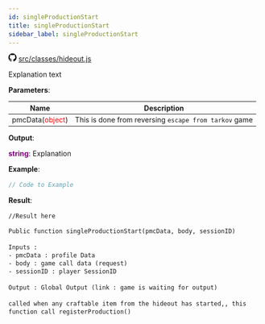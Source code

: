 ```yaml
---
id: singleProductionStart
title: singleProductionStart
sidebar_label: singleProductionStart
---
```


![](/img/github.png) [src/classes/hideout.js](https://github.com/TrustedSourceLeaks/LeakedServer/blob/master/src/classes/hideout.js#L3)

Explanation text

**Parameters**:

Name  |   Description 
----------- |   -----------
pmcData(<font color="red">object</font>)  |   This is done from reversing `escape from tarkov` game


**Output**:

**<font color="purple">string</font>**: Explanation


**Example**:
```js
// Code to Example
```

**Result**:
```
//Result here
```

```
Public function singleProductionStart(pmcData, body, sessionID)

Inputs :
- pmcData : profile Data 
- body : game call data (request)
- sessionID : player SessionID

Output : Global Output (link : game is waiting for output)

called when any craftable item from the hideout has started,, this function call registerProduction()
```